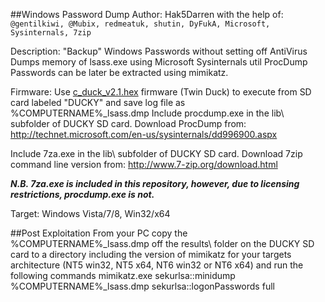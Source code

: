 ##Windows Password Dump
Author: Hak5Darren with the help of:
`@gentilkiwi, @Mubix, redmeatuk, shutin, DyFukA, Microsoft, Sysinternals, 7zip`

Description: "Backup" Windows Passwords without setting off AntiVirus
Dumps memory of lsass.exe using Microsoft Sysinternals util ProcDump
Passwords can be later be extracted using mimikatz.

Firmware: Use [c_duck_v2.1.hex](https://cdn.rawgit.com/midnitesnake/USB-Rubber-Ducky/master/Firmware/Images/c_duck_v2.1.hex) firmware (Twin Duck) to execute from SD
card labeled "DUCKY" and save log file as %COMPUTERNAME%_lsass.dmp
Include procdump.exe in the lib\ subfolder of DUCKY SD card. Download ProcDump from:
http://technet.microsoft.com/en-us/sysinternals/dd996900.aspx

Include 7za.exe in the lib\ subfolder of DUCKY SD card. Download 7zip command line version from:
http://www.7-zip.org/download.html

_**N.B. 7za.exe is included in this repository, however, due to licensing restrictions, procdump.exe is not.**_

Target: Windows Vista/7/8, Win32/x64


##Post Exploitation
From your PC copy the %COMPUTERNAME%_lsass.dmp off the results\ folder on the DUCKY SD card to a 
directory including the version of mimikatz for your targets architecture
(NT5 win32, NT5 x64, NT6 win32 or NT6 x64) and run the following commands
mimikatz.exe <enter>
sekurlsa::minidump %COMPUTERNAME%_lsass.dmp <enter>
sekurlsa::logonPasswords full <enter>
